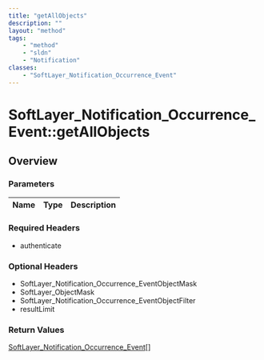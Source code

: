 ```yaml
---
title: "getAllObjects"
description: ""
layout: "method"
tags:
    - "method"
    - "sldn"
    - "Notification"
classes:
    - "SoftLayer_Notification_Occurrence_Event"
---
```

# SoftLayer_Notification_Occurrence_Event::getAllObjects
## Overview 


### Parameters 
|Name | Type | Description |
| --- | --- | --- |


### Required Headers
* authenticate

### Optional Headers
* SoftLayer_Notification_Occurrence_EventObjectMask
* SoftLayer_ObjectMask
* SoftLayer_Notification_Occurrence_EventObjectFilter
* resultLimit

### Return Values
<a href='/reference/datatypes/SoftLayer_Notification_Occurrence_Event'>SoftLayer_Notification_Occurrence_Event[] </a>
